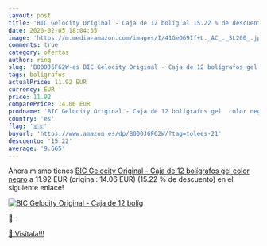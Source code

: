 ```yaml
---
layout: post
title: 'BIC Gelocity Original - Caja de 12 bolíg al 15.22 % de descuento'
date: 2020-02-05 18:04:55
image: 'https://m.media-amazon.com/images/I/41GeO69If+L._AC_._SL200_.jpg'
comments: true
category: ofertas
author: ring
slug: 'B000J6F62W-es BIC Gelocity Original - Caja de 12 bolígrafos gel color negro'
tags: bolígrafos
actualPrice: 11.92 EUR
currency: EUR
price: 11.92
comparePrice: 14.06 EUR
prodname: 'BIC Gelocity Original - Caja de 12 bolígrafos gel  color negro'
country: 'es'
flag: '🇪🇸'
buyurl: 'https://www.amazon.es/dp/B000J6F62W/?tag=tolees-21'
descuento: '15.22'
average: '9.665'
---
```


Ahora mismo tienes [BIC Gelocity Original - Caja de 12 bolígrafos gel  color negro](https://www.amazon.es/dp/B000J6F62W/?tag=tolees-21) a 11.92 EUR (original: 14.06 EUR) (15.22 %  de descuento) en el siguiente enlace!

[![BIC Gelocity Original - Caja de 12 bolíg](https://m.media-amazon.com/images/I/41GeO69If+L._AC_._SL200_.jpg)](https://www.amazon.es/dp/B000J6F62W/?tag=tolees-21)

🔎:


[🛒 Visítala!!!](https://www.amazon.es/dp/B000J6F62W/?tag=tolees-21)
